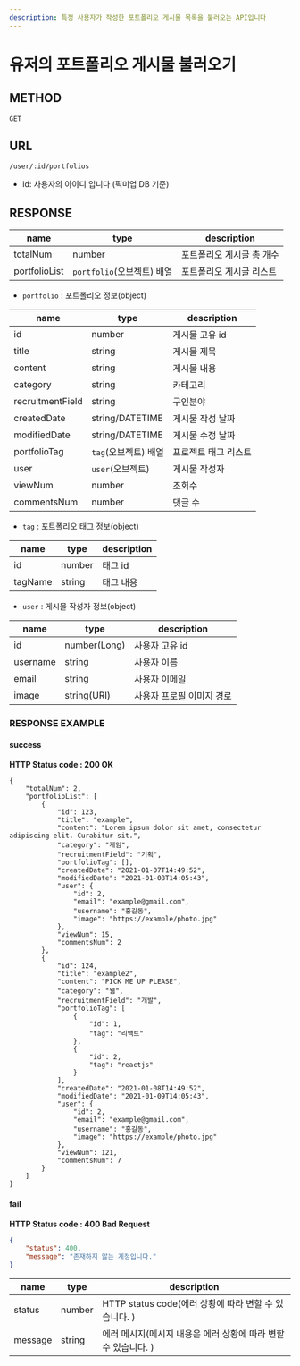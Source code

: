 ```yaml
---
description: 특정 사용자가 작성한 포트폴리오 게시물 목록을 불러오는 API입니다
---
```


# 유저의 포트폴리오 게시물 불러오기

## METHOD

```text
GET
```

## URL

```text
/user/:id/portfolios
```

* id: 사용자의 아이디 입니다 \(픽미업 DB 기준\)

## RESPONSE

| name          | type                       | description               |
| ------------- | -------------------------- | ------------------------- |
| totalNum      | number                     | 포트폴리오 게시글 총 개수 |
| portfolioList | `portfolio`(오브젝트) 배열 | 포트폴리오 게시글 리스트  |

* `portfolio` : 포트폴리오 정보(object)

| name             | type                 | description          |
| ---------------- | -------------------- | -------------------- |
| id               | number               | 게시물 고유 id       |
| title            | string               | 게시물 제목          |
| content          | string               | 게시물 내용          |
| category         | string               | 카테고리             |
| recruitmentField | string               | 구인분야             |
| createdDate      | string/DATETIME      | 게시물 작성 날짜     |
| modifiedDate     | string/DATETIME      | 게시물 수정 날짜     |
| portfolioTag     | `tag`(오브젝트) 배열 | 프로젝트 태그 리스트 |
| user             | `user`(오브젝트)     | 게시물 작성자        |
| viewNum          | number               | 조회수               |
| commentsNum      | number               | 댓글 수              |

* `tag` : 포트폴리오 태그 정보(object)

| name    | type   | description |
| ------- | ------ | ----------- |
| id      | number | 태그 id     |
| tagName | string | 태그 내용   |

* `user` : 게시물 작성자 정보\(object\)

| name     | type         | description               |
| -------- | ------------ | ------------------------- |
| id       | number(Long) | 사용자 고유 id            |
| username | string       | 사용자 이름               |
| email    | string       | 사용자 이메일             |
| image    | string(URI)  | 사용자 프로필 이미지 경로 |

### RESPONSE EXAMPLE

#### success

**HTTP Status code : 200 OK**

```markup
{
    "totalNum": 2,
    "portfolioList": [
        {
            "id": 123,
            "title": "example",
            "content": "Lorem ipsum dolor sit amet, consectetur adipiscing elit. Curabitur sit.",
            "category": "게임",
            "recruitmentField": "기획",
            "portfolioTag": [],
            "createdDate": "2021-01-07T14:49:52",
            "modifiedDate": "2021-01-08T14:05:43",
            "user": {
                "id": 2,
                "email": "example@gmail.com",
                "username": "홍길동",
                "image": "https://example/photo.jpg"
            },
            "viewNum": 15,
            "commentsNum": 2
        },
        {
            "id": 124,
            "title": "example2",
            "content": "PICK ME UP PLEASE",
            "category": "웹",
            "recruitmentField": "개발",
            "portfolioTag": [
                {
                    "id": 1,
                    "tag": "리액트"
                },
                {
                    "id": 2,
                    "tag": "reactjs"
                }
            ],
            "createdDate": "2021-01-08T14:49:52",
            "modifiedDate": "2021-01-09T14:05:43",
            "user": {
                "id": 2,
                "email": "example@gmail.com",
                "username": "홍길동",
                "image": "https://example/photo.jpg"
            },
            "viewNum": 121,
            "commentsNum": 7
        }
    ]
}
```

#### fail

**HTTP Status code : 400 Bad Request**

```json
{
    "status": 400,
    "message": "존재하지 않는 계정입니다."
}
```

| name    | type   | description                                                  |
| ------- | ------ | ------------------------------------------------------------ |
| status  | number | HTTP status code(에러 상황에 따라 변할 수 있습니다. )        |
| message | string | 에러 메시지(메시지 내용은 에러 상황에 따라 변할 수 있습니다. ) |

